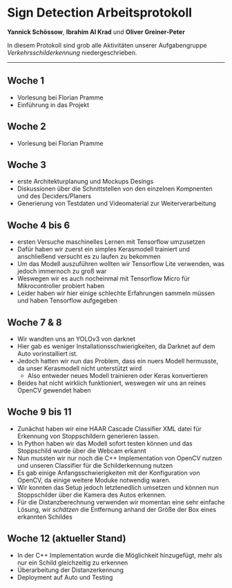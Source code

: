 # Sign Detection Arbeitsprotokoll

**Yannick Schössow**, **Ibrahim Al Krad** und **Oliver Greiner-Peter**

In diesem Protokoll sind grob alle Aktivitäten unserer Aufgabengruppe *Verkehrsschilderkennung* niedergeschrieben. 

-------------------

## Woche 1
- Vorlesung bei Florian Pramme
- Einführung in das Projekt

## Woche 2 
- Vorlesung bei Florian Pramme

## Woche 3
- erste Architekturplanung und Mockups Desings
- Diskussionen über die Schnittstellen von den einzelnen Kompnenten und des Deciders/Planers
- Generierung von Testdaten und Videomaterial zur Weiterverarbeitung

## Woche 4 bis 6
- ersten Versuche maschinelles Lernen mit Tensorflow umzusetzen
- Dafür haben wir zuerst ein simples Kerasmodell trainiert und anschließend versucht es zu laufen zu bekommen
- Um das Modell auszuführen wollten wir Tensorflow Lite verwenden, was jedoch immernoch zu groß war
- Weswegen wir es auch nocheinmal mit Tensorflow Micro für Mikrocontroller probiert haben
- Leider haben wir hier einige schlechte Erfahrungen sammeln müssen und haben Tensorflow aufgegeben

##  Woche 7 & 8
- Wir wandten uns an YOLOv3 von darknet 
- Hier gab es weniger Installationsschwierigkeiten, da Darknet auf dem Auto vorinstalliert ist.
- Jedoch hatten wir nun das Problem, dass ein nuers Modell hermusste, da unser Kerasmodell nicht unterstützt wird
    - Also entweder neues Modell trainieren oder Keras konvertieren
- Beides hat nicht wirklich funktioniert, weswegen wir uns an reines OpenCV gewendet haben

## Woche 9 bis 11
- Zunächst haben wir eine HAAR Cascade Classifier XML datei für Erkennung von Stoppschildern generieren lassen.
- In Python haben wir das Modell sofort testen können und das Stoppschild wurde über die Webcam erkannt
- Nun mussten wir nur noch die C++ Implementation von OpenCV nutzen und unseren Classifier für die Schilderkennung nutzen
- Es gab einige Anfangsschwierigkeiten mit der Konfiguration von OpenCV, da einige weitere Moduke notwendig waren.
- Wir konnten das Setup jedoch letztenedlich umsetzen und können nun Stoppschilder über die Kamera des  Autos erkennen.
- Für die Distanzberechnung verwenden wir momentan eine sehr einfache Lösung, wir *schätzen* die Entfernung anhand der Größe der Box eines erkannten Schildes 

## Woche 12 (aktueller Stand)
- In der C++ Implementation wurde die Möglichkeit hinzugefügt, mehr als nur ein Schild gleichzeitig zu erkennen
- Überarbeitung der Distanzerkennung
- Deployment auf Auto und Testing